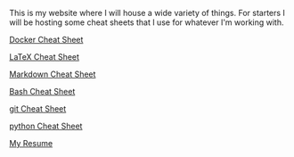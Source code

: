 <!--## Welcome to GitHub Pages

You can use the [editor on GitHub](https://github.com/ajflood/ajflood.github.io/edit/master/README.md) to maintain and preview the content for your website in Markdown files.

Whenever you commit to this repository, GitHub Pages will run [Jekyll](https://jekyllrb.com/) to rebuild the pages in your site, from the content in your Markdown files.

### Markdown

Markdown is a lightweight and easy-to-use syntax for styling your writing. It includes conventions for

```markdown
Syntax highlighted code block

# Header 1
## Header 2
### Header 3

- Bulleted
- List

1. Numbered
2. List

**Bold** and _Italic_ and `Code` text

[Link](url) and ![Image](src)
```

For more details see [GitHub Flavored Markdown](https://guides.github.com/features/mastering-markdown/).

### Jekyll Themes

Your Pages site will use the layout and styles from the Jekyll theme you have selected in your [repository settings](https://github.com/ajflood/ajflood.github.io/settings). The name of this theme is saved in the Jekyll `_config.yml` configuration file.

### Support or Contact

Having trouble with Pages? Check out our [documentation](https://help.github.com/categories/github-pages-basics/) or [contact support](https://github.com/contact) and we’ll help you sort it out.-->

This is my website where I will house a wide variety of things.  For starters I will be hosting some cheat sheets that I use for whatever I'm working with.

[Docker Cheat Sheet](docker.md)

[LaTeX Cheat Sheet](latex.md)

[Markdown Cheat Sheet](markdown.md)

[Bash Cheat Sheet](bash.md)

[git Cheat Sheet](git.md)

[python Cheat Sheet](python.md)

[My Resume](resume.md)

